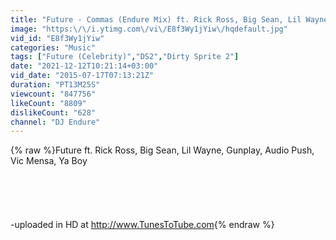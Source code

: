 ```yaml
---
title: "Future - Commas (Endure Mix) ft. Rick Ross, Big Sean, Lil Wayne, Gunplay, Audio Push, Vic Mensa, Ya"
image: "https:\/\/i.ytimg.com\/vi\/E8f3Wy1jYiw\/hqdefault.jpg"
vid_id: "E8f3Wy1jYiw"
categories: "Music"
tags: ["Future (Celebrity)","DS2","Dirty Sprite 2"]
date: "2021-12-12T10:21:14+03:00"
vid_date: "2015-07-17T07:13:21Z"
duration: "PT13M25S"
viewcount: "847756"
likeCount: "8809"
dislikeCount: "628"
channel: "DJ Endure"
---
```

{% raw %}Future ft. Rick Ross, Big Sean, Lil Wayne, Gunplay, Audio Push, Vic Mensa, Ya Boy<br /><br /><br /><br /><br /><br />-uploaded in HD at <a rel="nofollow" target="blank" href="http://www.TunesToTube.com">http://www.TunesToTube.com</a>{% endraw %}
